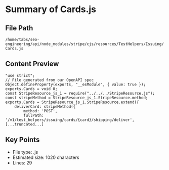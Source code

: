 # Summary of Cards.js
  
## File Path
`/home/tabs/seo-engineering/api/node_modules/stripe/cjs/resources/TestHelpers/Issuing/Cards.js`

## Content Preview
```
"use strict";
// File generated from our OpenAPI spec
Object.defineProperty(exports, "__esModule", { value: true });
exports.Cards = void 0;
const StripeResource_js_1 = require("../../../StripeResource.js");
const stripeMethod = StripeResource_js_1.StripeResource.method;
exports.Cards = StripeResource_js_1.StripeResource.extend({
    deliverCard: stripeMethod({
        method: 'POST',
        fullPath: '/v1/test_helpers/issuing/cards/{card}/shipping/deliver',
[...truncated...]
```

## Key Points
- File type: .js
- Estimated size: 1020 characters
- Lines: 29
